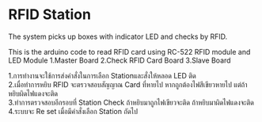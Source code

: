 # RFID Station
The system picks up boxes with indicator LED and checks by RFID.

This is the arduino code to read RFID card using RC-522 RFID module and LED 
Module
1.Master Board
2.Check RFID Card Board
3.Slave Board

1.การทำงานจะใช้การส่งคำสั่งในการเลือก Stationและสั่งให้หลอด LED ติด</br>
2.เมื่อทำการหยิบ RFID จะตรวจสอบสัญญาณ Card ที่หายไป หากถูกต้องไฟสีเขียวหายไป
แต่ถ้าหยิบผิดไฟแดงจะติด</br>
3.ทำการตรวจสอบอีกรอบที่ Station Check ถ้าหยิบมาถูกไฟเขียวจะติด ถ้าหยิบมาผิดไฟแดงจะติด</br>
4.ระบบจะ Re set เมื่อมีคำสั่งเลือก Station ถัดไป </br>

```


